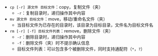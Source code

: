 * `cp [-r] 源文件 目标文件`：copy，复制文件（夹）
    * `-r`：复制目录时，递归操作其中内容
* `mv 源文件 目标文件`：move，移动/重命名文件（夹）
    * 当目标文件为已存在的目录时，该目录为目标目录，文件名为目标文件名
* `rm [-r] [-f] 目标文件列表`：remove，删除文件（夹）
    * `-r`：删除目录时，递归操作其中内容
    * `-f`：删除文件（夹）时不提示确认信息
    * 目标文件列表：可以包含多个被删除文件，同时支持通配符（`*`，`?`）